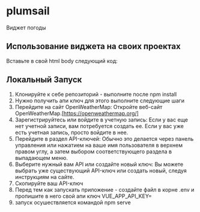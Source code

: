 # plumsail
Виджет погоды

## Использование виджета на своих проектах
Вставьте в свой html body следующий код:  
<div id="app">  
 <weather-widget></weather-widget>  
</div>  
<script type="text/javascript" src="http://gremwiz.beget.tech/weather-widget.js"></script>  


## Локальный Запуск
1. Клонируйте к себе репозиторий - выполните после npm install  
2. Нужно получить апи ключ для этого выполните следующие шаги
3. Перейдите на сайт OpenWeatherMap: Откройте веб-сайт OpenWeatherMap.[https://openweathermap.org/]
4. Зарегистрируйтесь или войдите в учетную запись: Если у вас еще нет учетной записи, вам потребуется создать ее. Если у вас уже есть учетная запись, просто войдите в нее.
5. Перейдите в раздел API-ключей: Обычно это делается через панель управления или нажатием на ваше имя пользователя в верхнем правом углу, а затем выбором соответствующего раздела в выпадающем меню.
6. Выберите нужный вам API или создайте новый ключ: Вы можете выбрать уже существующий API-ключ или создать новый, следуя инструкциям на сайте.
7. Скопируйте ваш API-ключ
8. Перед тем как запускать приложение - создайте файл в корне .env и пропишите в него свой апи ключ   VUE_APP_API_KEY=  
9. запуск осушествляется командой npm serve

